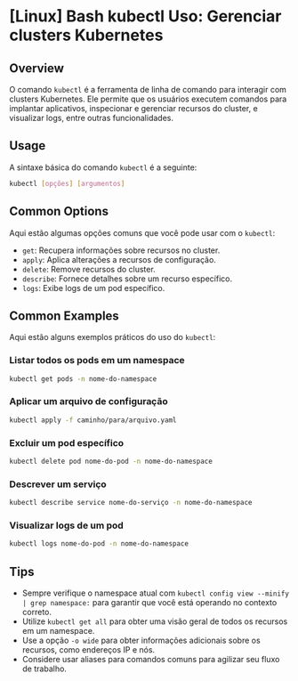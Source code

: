 # [Linux] Bash kubectl Uso: Gerenciar clusters Kubernetes

## Overview
O comando `kubectl` é a ferramenta de linha de comando para interagir com clusters Kubernetes. Ele permite que os usuários executem comandos para implantar aplicativos, inspecionar e gerenciar recursos do cluster, e visualizar logs, entre outras funcionalidades.

## Usage
A sintaxe básica do comando `kubectl` é a seguinte:

```bash
kubectl [opções] [argumentos]
```

## Common Options
Aqui estão algumas opções comuns que você pode usar com o `kubectl`:

- `get`: Recupera informações sobre recursos no cluster.
- `apply`: Aplica alterações a recursos de configuração.
- `delete`: Remove recursos do cluster.
- `describe`: Fornece detalhes sobre um recurso específico.
- `logs`: Exibe logs de um pod específico.

## Common Examples
Aqui estão alguns exemplos práticos do uso do `kubectl`:

### Listar todos os pods em um namespace
```bash
kubectl get pods -n nome-do-namespace
```

### Aplicar um arquivo de configuração
```bash
kubectl apply -f caminho/para/arquivo.yaml
```

### Excluir um pod específico
```bash
kubectl delete pod nome-do-pod -n nome-do-namespace
```

### Descrever um serviço
```bash
kubectl describe service nome-do-serviço -n nome-do-namespace
```

### Visualizar logs de um pod
```bash
kubectl logs nome-do-pod -n nome-do-namespace
```

## Tips
- Sempre verifique o namespace atual com `kubectl config view --minify | grep namespace:` para garantir que você está operando no contexto correto.
- Utilize `kubectl get all` para obter uma visão geral de todos os recursos em um namespace.
- Use a opção `-o wide` para obter informações adicionais sobre os recursos, como endereços IP e nós.
- Considere usar aliases para comandos comuns para agilizar seu fluxo de trabalho.